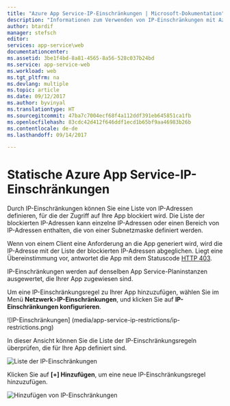 ```yaml
---
title: "Azure App Service-IP-Einschränkungen | Microsoft-Dokumentation"
description: "Informationen zum Verwenden von IP-Einschränkungen mit Azure App Service"
author: btardif
manager: stefsch
editor: 
services: app-service\web
documentationcenter: 
ms.assetid: 3be1f4bd-8a81-4565-8a56-528c037b24bd
ms.service: app-service-web
ms.workload: web
ms.tgt_pltfrm: na
ms.devlang: multiple
ms.topic: article
ms.date: 09/12/2017
ms.author: byvinyal
ms.translationtype: HT
ms.sourcegitcommit: 47ba7c7004ecf68f4a112ddf391eb645851ca1fb
ms.openlocfilehash: 83cdc42d412f646ddf1ecd1b65bf9aa46983b26b
ms.contentlocale: de-de
ms.lasthandoff: 09/14/2017

---
```

# <a name="azure-app-service-static-ip-restrictions"></a>Statische Azure App Service-IP-Einschränkungen #

Durch IP-Einschränkungen können Sie eine Liste von IP-Adressen definieren, für die der Zugriff auf Ihre App blockiert wird. Die Liste der blockierten IP-Adressen kann einzelne IP-Adressen oder einen Bereich von IP-Adressen enthalten, die von einer Subnetzmaske definiert werden.

Wenn von einem Client eine Anforderung an die App generiert wird, wird die IP-Adresse mit der Liste der blockierten IP-Adressen abgeglichen. Liegt eine Übereinstimmung vor, antwortet die App mit dem Statuscode [HTTP 403](https://en.wikipedia.org/wiki/HTTP_403).

IP-Einschränkungen werden auf denselben App Service-Planinstanzen ausgewertet, die Ihrer App zugewiesen sind.

Um eine IP-Einschränkungsregel zu Ihrer App hinzuzufügen, wählen Sie im Menü **Netzwerk**>**IP-Einschränkungen**, und klicken Sie auf **IP-Einschränkungen konfigurieren**.

![IP-Einschränkungen] (media/app-service-ip-restrictions/ip-restrictions.png)

In dieser Ansicht können Sie die Liste der IP-Einschränkungsregeln überprüfen, die für Ihre App definiert sind.

![Liste der IP-Einschränkungen](media/app-service-ip-restrictions/browse-ip-restrictions.png)

Klicken Sie auf **[+] Hinzufügen**, um eine neue IP-Einschränkungsregel hinzuzufügen.

![Hinzufügen von IP-Einschränkungen](media/app-service-ip-restrictions/add-ip-restrictions.png)

